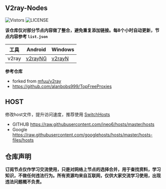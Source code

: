 ## V2ray-Nodes

![Vistors](https://visitor-badge.laobi.icu/badge?page_id=actionsfz.v2ray) ![LICENSE](https://img.shields.io/badge/license-CC%20BY--SA%204.0-green.svg)

**该仓库仅对部分节点内容做了整合，避免重复添加链接。每8个小时自动更新，节点内容参考 `list.json`**

|  工具  | Android  | Windows  |  
|  ----  | ----   | ----  |  
| v2ray  | [v2rayNG](https://github.com/2dust/v2rayNG/releases/download/1.6.28/v2rayNG_1.6.28_arm64-v8a.apk) | [v2rayN](https://github.com/2dust/v2rayN/releases/download/3.27/v2rayN-Core.zip) |  



**参考仓库**

* forked from [mfuu/v2ray](https://github.com/mfuu/v2ray)
* https://github.com/alanbobs999/TopFreeProxies

## HOST

修改host文件，提升访问速度，推荐使用 [SwitchHosts](https://github.com/oldj/SwitchHosts)

* GITHUB https://raw.githubusercontent.com/ineo6/hosts/master/hosts
* Google https://raw.githubusercontent.com/googlehosts/hosts/master/hosts-files/hosts


## 仓库声明

**订阅节点仅作学习交流使用，只是对网络上节点的选择合并，用于查找资料，学习知识，不做任何违法行为。所有资源均来自互联网，仅供大家交流学习使用，出现违法问题概不负责。**
